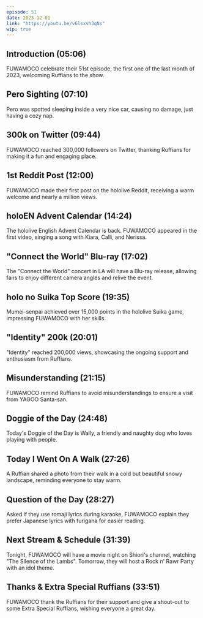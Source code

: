 ```yaml
---
episode: 51
date: 2023-12-01
link: "https://youtu.be/v6lsxvh3qNs"
wip: true
---
```


## Introduction (05:06)

FUWAMOCO celebrate their 51st episode, the first one of the last month of 2023, welcoming Ruffians to the show.

## Pero Sighting (07:10)

Pero was spotted sleeping inside a very nice car, causing no damage, just having a cozy nap.

## 300k on Twitter (09:44)

FUWAMOCO reached 300,000 followers on Twitter, thanking Ruffians for making it a fun and engaging place.

## 1st Reddit Post (12:00)

FUWAMOCO made their first post on the hololive Reddit, receiving a warm welcome and nearly a million views.

## holoEN Advent Calendar (14:24)

The hololive English Advent Calendar is back. FUWAMOCO appeared in the first video, singing a song with Kiara, Calli, and Nerissa.

## "Connect the World" Blu-ray (17:02)

The "Connect the World" concert in LA will have a Blu-ray release, allowing fans to enjoy different camera angles and relive the event.

## holo no Suika Top Score (19:35)

Mumei-senpai achieved over 15,000 points in the hololive Suika game, impressing FUWAMOCO with her skills.

## "Identity" 200k (20:01)

"Identity" reached 200,000 views, showcasing the ongoing support and enthusiasm from Ruffians.

## Misunderstanding (21:15)

FUWAMOCO remind Ruffians to avoid misunderstandings to ensure a visit from YAGOO Santa-san.

## Doggie of the Day (24:48)

Today's Doggie of the Day is Wally, a friendly and naughty dog who loves playing with people.

## Today I Went On A Walk (27:26)

A Ruffian shared a photo from their walk in a cold but beautiful snowy landscape, reminding everyone to stay warm.

## Question of the Day (28:27)

Asked if they use romaji lyrics during karaoke, FUWAMOCO explain they prefer Japanese lyrics with furigana for easier reading.

## Next Stream & Schedule (31:39)

Tonight, FUWAMOCO will have a movie night on Shiori's channel, watching "The Silence of the Lambs". Tomorrow, they will host a Rock n' Rawr Party with an idol theme.

## Thanks & Extra Special Ruffians (33:51)

FUWAMOCO thank the Ruffians for their support and give a shout-out to some Extra Special Ruffians, wishing everyone a great day.
